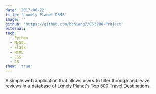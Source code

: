 ```yaml
---
date: '2017-06-22'
title: 'Lonely Planet DBMS'
image: ''
github: 'https://github.com/bchiang7/CS3200-Project'
external: ''
tech:
  - Python
  - MySQL
  - Flask
  - HTML
  - CSS
  - JS
show: 'true'
---
```


A simple web application that allows users to filter through and leave reviews in a database of Lonely Planet's [Top 500 Travel Destinations](https://www.amazon.com/Lonely-Planets-Ultimate-Travel-Places/dp/1760342777).
